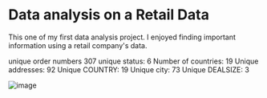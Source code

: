 # Data analysis on a Retail Data
This one of my first data analysis project. I enjoyed finding important information using a retail company's data. 

unique order numbers 307
unique status:  6
Number of countries:  19
Unique addresses:  92
Unique COUNTRY:  19
Unique city:  73
Unique DEALSIZE:  3

![image](https://user-images.githubusercontent.com/64741840/81506700-352a6a80-92f0-11ea-883d-f7b2c07bbea4.png)
